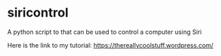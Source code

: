 # siricontrol
A python script to that can be used to control a computer using Siri

Here is the link to my tutorial:
https://thereallycoolstuff.wordpress.com/
